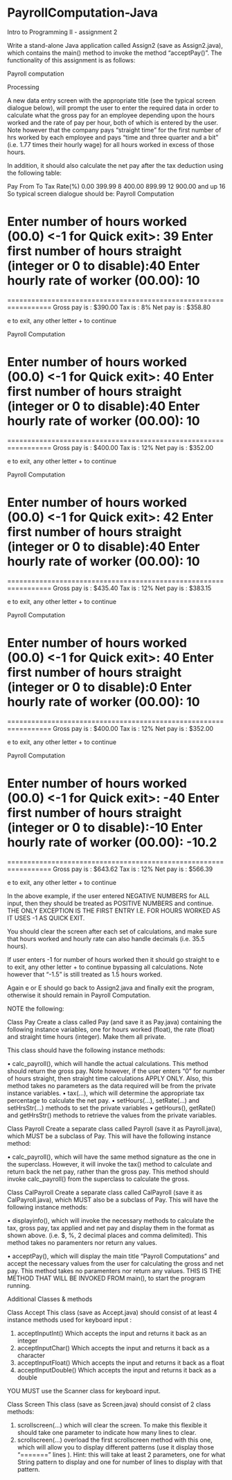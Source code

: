 # PayrollComputation-Java
Intro to Programming II - assignment 2

Write a stand-alone Java application called Assign2 (save as Assign2.java), which contains the main() method to invoke the method “acceptPay()”. The functionality of this assignment is as follows:

Payroll computation

Processing 

A new data entry screen with the appropriate title (see the typical screen dialogue below), will prompt the user to enter the required data in order to calculate what the gross pay for an employee depending upon the hours worked and the rate of pay per hour, both of which is entered by the user. Note however that the company pays “straight time” for the first number of hrs worked by each employee and pays “time and three quarter and a bit” (i.e. 1.77 times their hourly wage) for all hours worked in excess of those hours. 

In addition, it should also calculate the net pay after the tax deduction using the following table:

Pay
From 		  To		    Tax Rate(%)
0.00		  399.99		 8
400.00		899.99		12
900.00		and up		16
So typical screen dialogue should be:
Payroll Computation

Enter number of hours worked (00.0) <-1 for Quick exit>: 39
Enter first number of hours straight (integer or 0 to disable):40
Enter hourly rate of worker (00.00): 10
=================================================================
=================================================================
Gross pay is : $390.00
Tax is	   : 8%
Net pay is   : $358.80

e to exit, any other letter + <Enter> to continue













Payroll Computation

Enter number of hours worked (00.0) <-1 for Quick exit>: 40
Enter first number of hours straight (integer or 0 to disable):40
Enter hourly rate of worker (00.00): 10
=================================================================
=================================================================
Gross pay is : $400.00
Tax is	   : 12%
Net pay is   : $352.00

e to exit, any other letter + <Enter> to continue

Payroll Computation

Enter number of hours worked (00.0) <-1 for Quick exit>: 42
Enter first number of hours straight (integer or 0 to disable):40
Enter hourly rate of worker (00.00): 10
=================================================================
=================================================================
Gross pay is : $435.40
Tax is	   : 12%
Net pay is   : $383.15

e to exit, any other letter + <Enter> to continue

Payroll Computation

Enter number of hours worked (00.0) <-1 for Quick exit>: 40
Enter first number of hours straight (integer or 0 to disable):0
Enter hourly rate of worker (00.00): 10
=================================================================
=================================================================
Gross pay is : $400.00
Tax is	   : 12%
Net pay is   : $352.00

e to exit, any other letter + <Enter> to continue


Payroll Computation

Enter number of hours worked (00.0) <-1 for Quick exit>: -40
Enter first number of hours straight (integer or 0 to disable):-10
Enter hourly rate of worker (00.00): -10.2
=================================================================
=================================================================
Gross pay is : $643.62
Tax is	   : 12%
Net pay is   : $566.39

e to exit, any other letter + <Enter> to continue



In the above example, if the user entered  NEGATIVE NUMBERS for ALL input, then they should be treated as POSITIVE NUMBERS and continue. THE ONLY EXCEPTION IS THE FIRST ENTRY I.E. FOR HOURS WORKED AS IT USES -1 AS QUICK EXIT.

You should clear the screen after each set of calculations, and make sure that hours worked and hourly rate can also handle decimals (i.e. 35.5 hours).

If user enters -1 for number of hours worked then it should go straight to 
e to exit, any other letter + <Enter> to continue
bypassing all calculations. Note however that “-1.5” is still treated as 1.5 hours worked.

Again e or E should go back to Assign2.java and finally exit the program, otherwise it should remain in Payroll Computation.

NOTE the following:

Class Pay
Create a class called Pay (and save it as Pay.java) containing the following instance variables, one for hours worked (float), the rate (float) and straight time hours (integer). Make them all private.

This class should have the following instance methods:

•	calc_payroll(), which will handle the actual calculations. This method should return the gross pay. Note however, if the user enters “0” for number of hours straight, then straight time calculations APPLY ONLY. Also, this method takes no parameters as the data required will be from the private instance variables.
•	tax(…), which will determine the appropriate tax percentage to calculate the net pay.
•	setHours(…), setRate(…) and setHrsStr(…) methods to set the private variables
•	getHours(), getRate() and getHrsStr() methods to retrieve the values from the private variables.

Class Payroll
Create a separate class called Payroll (save it as Payroll.java), which MUST be a subclass of Pay. This will have the following instance method:

•	calc_payroll(), which will have the same method signature as the one in the superclass. However, it will invoke the tax() method to calculate and return back the net pay, rather than the gross pay. This method should invoke calc_payroll() from the superclass to calculate the gross.



Class CalPayroll
Create a separate class called CalPayroll (save it as CalPayroll.java), which MUST also be a subclass of Pay. This will have the following instance methods:

•	displayinfo(), which will invoke the necessary methods to calculate the tax, gross pay, tax applied and net pay and display them in the format as shown above. (i.e. $, %, 2 decimal places and comma delimited). This method takes no paramenters nor return any values.

•	acceptPay(), which will display the main title “Payroll Computations” and accept the necessary values from the user for calculating the gross and net pay. This method takes no paramenters nor return any values. THIS IS THE METHOD THAT WILL BE INVOKED FROM main(), to start the program running.


Additional Classes & methods

Class Accept
This class (save as Accept.java) should consist of at least 4 instance methods used for keyboard input :
1.	acceptInputInt()
Which accepts the input and returns it back as an integer
2.	acceptInputChar()
Which accepts the input and returns it back as a character
3.	acceptInputFloat()
Which accepts the input and returns it back as a float
4.	acceptInputDouble()
Which accepts the input and returns it back as a double

YOU MUST use the Scanner class for keyboard input.

Class Screen
This class (save as Screen.java) should consist of 2 class methods:
1.	scrollscreen(…)
which will clear the screen. To make this flexible it should take one parameter to indicate how many lines to clear.
2.	scrollscreen(…)
overload the first scrollscreen method with this one, which will allow you to display different patterns (use it display those “=======” lines ). Hint: this will take at least 2 parameters, one for what String pattern to display and one for number of lines to display with that pattern.
